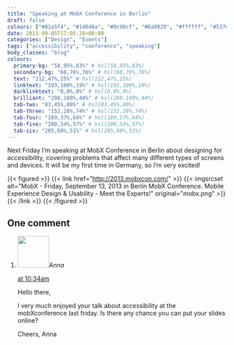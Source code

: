 ```yaml
---
title: "Speaking at MobX Conference in Berlin"
draft: false
colours: ["#01a5f4", "#14648a", "#0c90cf", "#6a9929", "#ffffff", "#537e26", "#B2ED2F"]
date: 2013-09-05T17:05:28+00:00
categories: ["Design", "Events"]
tags: ["accessibility", "conference", "speaking"]
body_classes: "blog"
colours:
  primary-bg: "58,95%,83%" # hsl(58,95%,83%)
  secondary-bg: "60,76%,76%" # hsl(60,76%,76%)
  text: "212,47%,25%" # hsl(212,47%,25%)
  linktext: "193,100%,19%" # hsl(193,100%,19%)
  darklinktext: "0,0%,0%" # hsl(0,0%,0%)
  brilliant: "208,100%,44%" # hsl(208,100%,44%)
  tab-two: "83,45%,80%" # hsl(83,45%,80%)
  tab-three: "152,28%,74%" # hsl(152,28%,74%)
  tab-four: "189,37%,64%" # hsl(189,37%,64%)
  tab-five: "200,54%,57%" # hsl(200,54%,57%)
  tab-six: "205,68%,51%" # hsl(205,68%,51%)
---
```


Next Friday I’m speaking at MobX Conference in Berlin about designing for accessibility, covering problems that affect many different types of screens and devices. It will be my first time in Germany, so I’m very excited!

{{< figured >}}
  {{< link href="http://2013.mobxcon.com/" >}}
  	{{< imgsrcset alt="MobX - Friday, September 13, 2013 in Berlin MobX Conference. Mobile Experience Design &amp; Usability - Meet the Experts!" original="mobx.png" >}}
  {{< /link >}}
{{< /figured >}}



## One comment

<ol class="commentlist">
	<li class="comment even thread-even depth-1" id="li-comment-1184">
			<div class="comment-author vcard">
			<img alt='' src='https://secure.gravatar.com/avatar/c22b1f9a49ce9e2dd6971bea5e4cea62?s=72&amp;d=mm&amp;r=g' srcset='https://secure.gravatar.com/avatar/c22b1f9a49ce9e2dd6971bea5e4cea62?s=144&amp;d=mm&amp;r=g 2x' class='avatar avatar-72 photo' height='72' width='72' /><cite class="fn">Anna</cite>
				<aside class="comment-meta commentmetadata"><p><a href="#comment-1184"><time datetime="2013-09-16T10:34:04+00:00" pubdate class="published">
		 at <span class="hours">10:34am</span></time></a></p>
	</aside>
	</div>
	<div class="comment-entry">
		<p>Hello there,

I very much enjoyed your talk about accessibility at the mobXconference last friday. Is there any chance you can put your slides online?

Cheers, Anna</p>	</div>
</li>
</ol>
